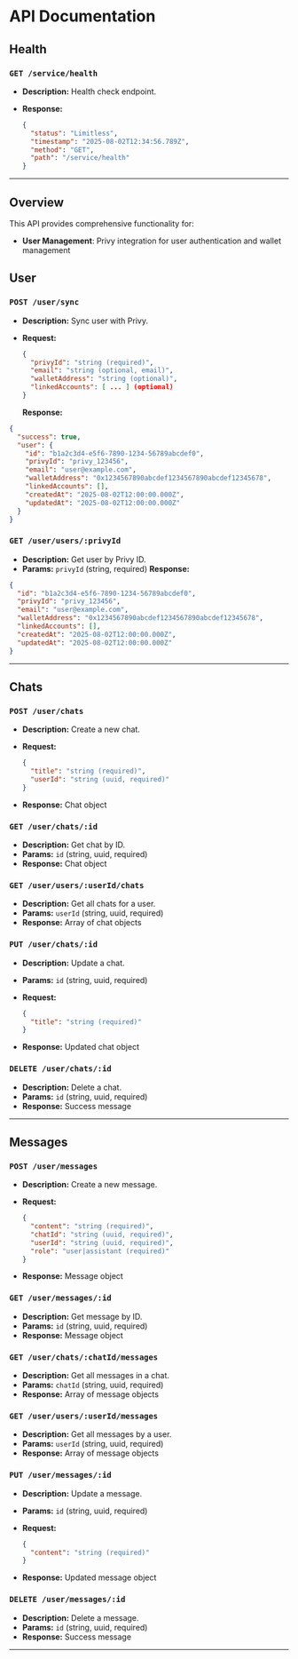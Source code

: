 # API Documentation

## Health

### `GET /service/health`

- **Description:** Health check endpoint.
- **Response:**

  ```json
  {
    "status": "Limitless",
    "timestamp": "2025-08-02T12:34:56.789Z",
    "method": "GET",
    "path": "/service/health"
  }
  ```

---

## Overview

This API provides comprehensive functionality for:

- **User Management**: Privy integration for user authentication and wallet management

## User

### `POST /user/sync`

- **Description:** Sync user with Privy.
- **Request:**

  ```json
  {
    "privyId": "string (required)",
    "email": "string (optional, email)",
    "walletAddress": "string (optional)",
    "linkedAccounts": [ ... ] (optional)
  }
  ```

  **Response:**

```json
{
  "success": true,
  "user": {
    "id": "b1a2c3d4-e5f6-7890-1234-56789abcdef0",
    "privyId": "privy_123456",
    "email": "user@example.com",
    "walletAddress": "0x1234567890abcdef1234567890abcdef12345678",
    "linkedAccounts": [],
    "createdAt": "2025-08-02T12:00:00.000Z",
    "updatedAt": "2025-08-02T12:00:00.000Z"
  }
}
```

### `GET /user/users/:privyId`

- **Description:** Get user by Privy ID.
- **Params:** `privyId` (string, required)
  **Response:**

```json
{
  "id": "b1a2c3d4-e5f6-7890-1234-56789abcdef0",
  "privyId": "privy_123456",
  "email": "user@example.com",
  "walletAddress": "0x1234567890abcdef1234567890abcdef12345678",
  "linkedAccounts": [],
  "createdAt": "2025-08-02T12:00:00.000Z",
  "updatedAt": "2025-08-02T12:00:00.000Z"
}
```

---

## Chats

### `POST /user/chats`

- **Description:** Create a new chat.
- **Request:**

  ```json
  {
    "title": "string (required)",
    "userId": "string (uuid, required)"
  }
  ```

- **Response:** Chat object

### `GET /user/chats/:id`

- **Description:** Get chat by ID.
- **Params:** `id` (string, uuid, required)
- **Response:** Chat object

### `GET /user/users/:userId/chats`

- **Description:** Get all chats for a user.
- **Params:** `userId` (string, uuid, required)
- **Response:** Array of chat objects

### `PUT /user/chats/:id`

- **Description:** Update a chat.
- **Params:** `id` (string, uuid, required)
- **Request:**

  ```json
  {
    "title": "string (required)"
  }
  ```

- **Response:** Updated chat object

### `DELETE /user/chats/:id`

- **Description:** Delete a chat.
- **Params:** `id` (string, uuid, required)
- **Response:** Success message

---

## Messages

### `POST /user/messages`

- **Description:** Create a new message.
- **Request:**

  ```json
  {
    "content": "string (required)",
    "chatId": "string (uuid, required)",
    "userId": "string (uuid, required)",
    "role": "user|assistant (required)"
  }
  ```

- **Response:** Message object

### `GET /user/messages/:id`

- **Description:** Get message by ID.
- **Params:** `id` (string, uuid, required)
- **Response:** Message object

### `GET /user/chats/:chatId/messages`

- **Description:** Get all messages in a chat.
- **Params:** `chatId` (string, uuid, required)
- **Response:** Array of message objects

### `GET /user/users/:userId/messages`

- **Description:** Get all messages by a user.
- **Params:** `userId` (string, uuid, required)
- **Response:** Array of message objects

### `PUT /user/messages/:id`

- **Description:** Update a message.
- **Params:** `id` (string, uuid, required)
- **Request:**

  ```json
  {
    "content": "string (required)"
  }
  ```

- **Response:** Updated message object

### `DELETE /user/messages/:id`

- **Description:** Delete a message.
- **Params:** `id` (string, uuid, required)
- **Response:** Success message

---
